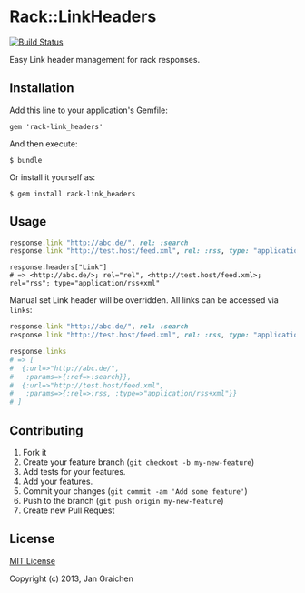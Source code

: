 # Rack::LinkHeaders

[![Build Status](https://github.com/jgraichen/rack-link_headers/workflows/Build/badge.svg?event=push)](https://github.com/jgraichen/rack-link_headers/actions?query=workflow%3ABuild)

Easy Link header management for rack responses.

## Installation

Add this line to your application's Gemfile:

    gem 'rack-link_headers'

And then execute:

    $ bundle

Or install it yourself as:

    $ gem install rack-link_headers

## Usage

```ruby
response.link "http://abc.de/", rel: :search
response.link "http://test.host/feed.xml", rel: :rss, type: "application/rss+xml"
```
```
response.headers["Link"]
# => <http://abc.de/>; rel="rel", <http://test.host/feed.xml>; rel="rss"; type="application/rss+xml"
```

Manual set Link header will be overridden. All links can be
accessed via `links`:

```ruby
response.link "http://abc.de/", rel: :search
response.link "http://test.host/feed.xml", rel: :rss, type: "application/rss+xml"

response.links
# => [
#  {:url=>"http://abc.de/",
#   :params=>{:ref=>:search}},
#  {:url=>"http://test.host/feed.xml",
#   :params=>{:rel=>:rss, :type=>"application/rss+xml"}}
# ]
```

## Contributing

1. Fork it
2. Create your feature branch (`git checkout -b my-new-feature`)
3. Add tests for your features.
4. Add your features.
5. Commit your changes (`git commit -am 'Add some feature'`)
6. Push to the branch (`git push origin my-new-feature`)
7. Create new Pull Request

## License

[MIT License](http://www.opensource.org/licenses/mit-license.php)

Copyright (c) 2013, Jan Graichen
